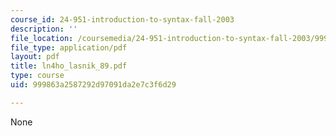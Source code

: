 ```yaml
---
course_id: 24-951-introduction-to-syntax-fall-2003
description: ''
file_location: /coursemedia/24-951-introduction-to-syntax-fall-2003/999863a2587292d97091da2e7c3f6d29_ln4ho_lasnik_89.pdf
file_type: application/pdf
layout: pdf
title: ln4ho_lasnik_89.pdf
type: course
uid: 999863a2587292d97091da2e7c3f6d29

---
```

None